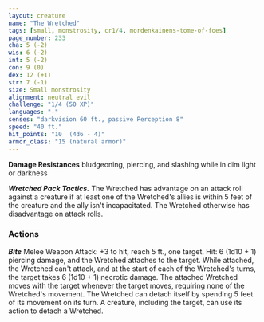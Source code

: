 ```yaml
---
layout: creature
name: "The Wretched"
tags: [small, monstrosity, cr1/4, mordenkainens-tome-of-foes]
page_number: 233
cha: 5 (-2)
wis: 6 (-2)
int: 5 (-2)
con: 9 (0)
dex: 12 (+1)
str: 7 (-1)
size: Small monstrosity
alignment: neutral evil
challenge: "1/4 (50 XP)"
languages: "-"
senses: "darkvision 60 ft., passive Perception 8"
speed: "40 ft."
hit_points: "10  (4d6 - 4)"
armor_class: "15 (natural armor)"
---
```


**Damage Resistances** bludgeoning, piercing, and slashing while in dim light or darkness

***Wretched Pack Tactics.*** The Wretched has advantage on an attack roll against a creature if at least one of the Wretched's allies is within 5 feet of the creature and the ally isn't incapacitated. The Wretched otherwise has disadvantage on attack rolls.

### Actions

***Bite*** Melee Weapon Attack: +3 to hit, reach 5 ft., one target. Hit: 6 (1d10 + 1) piercing damage, and the Wretched attaches to the target. While attached, the Wretched can't attack, and at the start of each of the Wretched's turns, the target takes 6 (1d10 + 1) necrotic damage.
The attached Wretched moves with the target whenever the target moves, requiring none of the Wretched's movement. The Wretched can detach itself by spending 5 feet of its movement on its turn. A creature, including the target, can use its action to detach a Wretched.